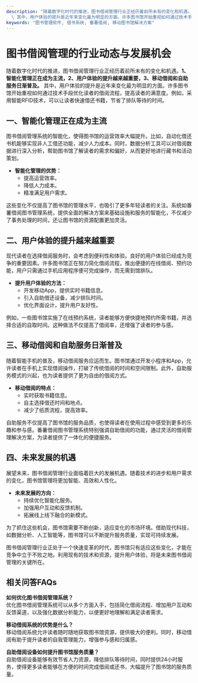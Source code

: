 ```yaml
---
description: "随着数字化时代的推进，图书借阅管理行业正经历着前所未有的变化和机遇。**1、智能化管理正在成为主流，2、用户体验的提升越来越重要，3、移动借阅和自助服务日渐普及。**\
  \ 其中，用户体验的提升是近年来变化最为明显的方面。许多图书馆开始重视如何通过技术手段优化读者的借阅流程，提高读者的满意度。例如，采用智能RFID技术，可以让读者快速借还书籍，节省了排队等待的时间。"
keywords: "图书管理软件, 借书系统, 番薯借阅, 移动图书馆解决方案"
---
```

# 图书借阅管理的行业动态与发展机会

随着数字化时代的推进，图书借阅管理行业正经历着前所未有的变化和机遇。**1、智能化管理正在成为主流，2、用户体验的提升越来越重要，3、移动借阅和自助服务日渐普及。** 其中，用户体验的提升是近年来变化最为明显的方面。许多图书馆开始重视如何通过技术手段优化读者的借阅流程，提高读者的满意度。例如，采用智能RFID技术，可以让读者快速借还书籍，节省了排队等待的时间。

## **一、智能化管理正在成为主流**

图书借阅管理系统的智能化，使得图书馆的运营效率大幅提升。比如，自动化借还书机能够实现非人工借还功能，减少人力成本。同时，数据分析工具可以对借阅数据进行深入分析，帮助图书馆了解读者的需求和偏好，从而更好地进行藏书和活动策划。

- **智能化管理的优势：**
  - 提高运营效率。
  - 降低人力成本。
  - 精准满足用户需求。

这些变化不仅提高了图书馆的管理水平，也吸引了更多年轻读者的关注。系统如番薯借阅图书管理系统，提供全面的解决方案来基础设施和服务的智能化，不仅减少了事务处理的时间，还让图书馆的资源配置更加灵活。

## **二、用户体验的提升越来越重要**

现代读者在选择借阅服务时，会考虑到便利性和体验。良好的用户体验已经成为竞争的重要因素。许多图书馆正在努力简化借阅流程，推出便捷的在线借阅、预约功能，用户只需通过手机应用程序便可完成操作，而无需到馆排队。

- **提升用户体验的方法：**
  - 开发移动App，提供实时书籍信息。
  - 引入自助借还设备，减少排队时间。
  - 优化界面设计，提升用户友好性。

例如，一些图书馆实施了在线预约系统，读者能够方便快捷地预约所需书籍，并选择合适的自取时间。这种做法不仅提高了借阅率，还增强了读者的参与感。

## **三、移动借阅和自助服务日渐普及**

随着智能手机的普及，移动借阅服务应运而生。图书馆通过开发小程序和App，允许读者在手机上实现借阅操作，打破了传统借阅的时间和空间限制。此外，自助服务模式的兴起，也为读者提供了更为自由的借阅方式。

- **移动借阅的特点：**
  - 实时获取书籍信息。
  - 自主选择借还时间和地点。
  - 减少了纸质流程，提高效率。

自助服务不仅提高了图书馆的服务品质，也使得读者在使用过程中感受到更多的乐趣和参与感。番薯借阅图书管理系统特别强调自助借阅的功能，通过灵活的借阅管理解决方案，为读者提供了一体化的便捷服务。

## **四、未来发展的机遇**

展望未来，图书借阅管理行业面临着巨大的发展机遇。随着技术的进步和用户需求的变化，图书馆管理将更加智能、高效和人性化。

- **未来发展的方向：**
  - 持续优化智能化服务。
  - 加强用户互动和反馈机制。
  - 拓展线上线下融合的新模式。

为了抓住这些机会，图书馆需要不断创新，适应变化的市场环境。借助现代科技，如数据分析、人工智能等，图书馆可以不断提升服务质量，实现可持续发展。

图书借阅管理行业正处于一个快速变革的时代，图书馆只有适应这些变化，才能在竞争中立于不败之地。利用现有的技术和资源，提升用户体验，将是未来图书借阅管理的关键所在。

## 相关问答FAQs

**如何优化图书借阅管理系统？**  
优化图书借阅管理系统可以从多个方面入手，包括简化借阅流程、增加用户互动和反馈渠道，以及强化数据分析能力，以便更好地理解和满足读者需求。

**移动借阅系统的优势是什么？**  
移动借阅系统允许读者随时随地获取图书馆资源，提供极大的便利。同时，移动借阅有助于提升读者的自我管理能力，增强参与感和归属感。

**自助借阅设备如何提升图书馆服务质量？**  
自助借阅设备能够有效节省人力资源，降低排队等待时间，同时提供24小时服务，使得更多读者能够在方便的时间完成借阅或还书，大幅提升了图书馆的服务质量。
